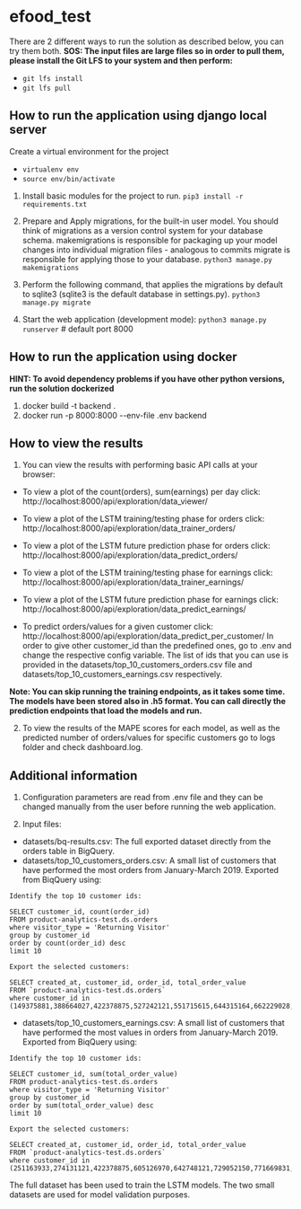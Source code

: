 # efood_test

There are 2 different ways to run the solution as described below, you can try them both.
**SOS: The input files are large files so in order to pull them, please install the Git LFS to your system and then perform:**

- `git lfs install`
- `git lfs pull`

## How to run the application using django local server

Create a virtual environment for the project
- `virtualenv env`
- `source env/bin/activate`


1) Install basic modules for the project to run.
`pip3 install -r requirements.txt`

2) Prepare and Apply migrations, for the built-in user model.
You should think of migrations as a version control system for your database schema. 
makemigrations is responsible for packaging up your model changes into individual migration files - analogous to commits
migrate is responsible for applying those to your database.
`python3 manage.py makemigrations`

3) Perform the following command, that applies the migrations by default to sqlite3 (sqlite3 is the default database in settings.py).
`python3 manage.py migrate`

4) Start the web application (development mode):
`python3 manage.py runserver` # default port 8000

## How to run the application using docker

**HINT: To avoid dependency problems if you have other python versions, run the solution dockerized**
1) docker build -t backend .
2) docker run -p 8000:8000 --env-file .env backend

## How to view the results
1) You can view the results with performing basic API calls at your browser:

- To view a plot of the count(orders), sum(earnings) per day click:  http://localhost:8000/api/exploration/data_viewer/

- To view a plot of the LSTM training/testing phase for orders click: http://localhost:8000/api/exploration/data_trainer_orders/
- To view a plot of the LSTM future prediction phase for orders click: http://localhost:8000/api/exploration/data_predict_orders/

- To view a plot of the LSTM training/testing phase for earnings click: http://localhost:8000/api/exploration/data_trainer_earnings/
- To view a plot of the LSTM future prediction phase for earnings click: http://localhost:8000/api/exploration/data_predict_earnings/

- To predict orders/values for a given customer click: http://localhost:8000/api/exploration/data_predict_per_customer/
In order to give other customer_id than the predefined ones, go to .env and change the respective config variable.
The list of ids that you can use is provided in the datasets/top_10_customers_orders.csv file and datasets/top_10_customers_earnings.csv respectively. 

**Note: You can skip running the training endpoints, as it takes some time. The models have been stored also in .h5 format. 
You can call directly the prediction endpoints that load the models and run.**  

2) To view the results of the MAPE scores for each model, as well as the predicted number of orders/values for specific customers go to logs folder and check dashboard.log.


## Additional information
1) Configuration parameters are read from .env file and they can be changed manually from the user before running the web application.

2) Input files:
- datasets/bq-results.csv: The full exported dataset directly from the orders table in BigQuery.
- datasets/top_10_customers_orders.csv: A small list of customers that have performed the most orders from January-March 2019. Exported from BiqQuery using:

```
Identify the top 10 customer ids:

SELECT customer_id, count(order_id)
FROM product-analytics-test.ds.orders
where visitor_type = 'Returning Visitor' 
group by customer_id
order by count(order_id) desc
limit 10
```

```
Export the selected customers:

SELECT created_at, customer_id, order_id, total_order_value 
FROM `product-analytics-test.ds.orders`
where customer_id in (149375881,388664027,422378875,527242121,551715615,644315164,662229028,706537722,839511663,891671091)
```
- datasets/top_10_customers_earnings.csv: A small list of customers that have performed the most values in orders from January-March 2019. Exported from BiqQuery using:

```
Identify the top 10 customer ids:

SELECT customer_id, sum(total_order_value)
FROM product-analytics-test.ds.orders
where visitor_type = 'Returning Visitor' 
group by customer_id
order by sum(total_order_value) desc
limit 10
```

```
Export the selected customers:

SELECT created_at, customer_id, order_id, total_order_value 
FROM `product-analytics-test.ds.orders`
where customer_id in (251163933,274131121,422378875,605126970,642748121,729052150,771669831,813139442,855149500,993537497)
```

The full dataset has been used to train the LSTM models. The two small datasets are used for model validation purposes.



